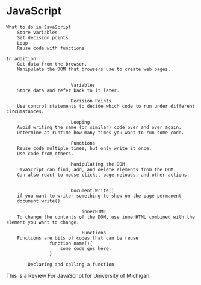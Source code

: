 # JavaScript
    What to do in JavaScript
        Store variables
        Set decision points
        Loop
        Reuse code with functions

    In addition
        Get data from the browser.
        Manipulate the DOM that browsers use to create web pages.


                            Variables
        Store data and refer back to it later.

                            Decision Points
        Use control statements to decide which code to run under different circumstances.

                            Looping 
        Avoid writing the same (or similar) code over and over again.
        Determine at runtime how many times you want to run some code.

                            Functions
        Reuse code multiple times, but only write it once.
        Use code from others.

                            Manipulating the DOM
        JavaScript can find, add, and delete elements from the DOM.
        Can also react to mouse clicks, page reloads, and other actions.


                            Document.Write()
        if you want to writer something to show on the page permanent
        document.write()

                                innerHTML
        To change the contents of the DOM, use innerHTML combined with the element you want to change.

                                Functions
        Functions are bits of codes that can be reuse
                    function name(){
                        some code gos here.
                    }

            Declaring and calling a function


This is a Review For JavaScript for University of Michigan
